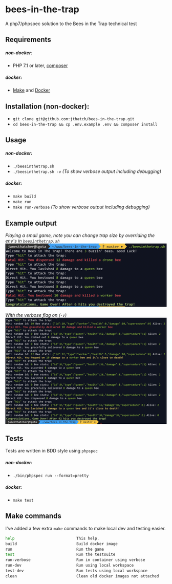 # bees-in-the-trap
A php7/phpspec solution to the Bees in the Trap technical test

## Requirements
##### non-docker:
- PHP 7.1 or later, [composer](https://getcomposer.org/)   
##### docker:
- [Make](https://www.gnu.org/software/make/) and [Docker](https://www.docker.com)

## Installation (non-docker):
- `git clone git@github.com:jthatch/bees-in-the-trap.git`
- `cd bees-in-the-trap && cp .env.example .env && composer install`

## Usage
##### non-docker:
- `./beesinthetrap.sh`
- `./beesinthetrap.sh -v` *(To show verbose output including debugging)*
##### docker:
- `make build`
- `make run`
- `make run-verbose` *(To show verbose output including debugging)*

## Example output
*Playing a small game, note you can change trap size by overriding the env's in `beesinthetrap.sh`* 
![example-output](resources/bees-output.png)

*With the verbose flag on (`-v`)*  
![example-output-verbose](resources/bees-output-verbose.png)

## Tests
Tests are written in BDD style using `phpspec`
##### non-docker:
- `./bin/phpspec run --format=pretty`
##### docker:
- `make test`

## Make commands
I've added a few extra `make` commands to make local dev and testing easier.

```bash
help                           This help.
build                          Build docker image
run                            Run the game
test                           Run the testsuite
run-verbose                    Run in container using verbose
run-dev                        Run using local workspace
test-dev                       Run tests using local workspace
clean                          Clean old docker images not attached
```